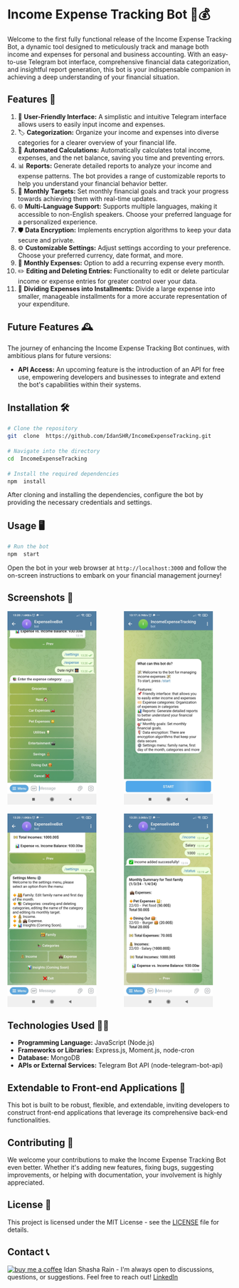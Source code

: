 # Income Expense Tracking Bot 🤖💰

Welcome to the first fully functional release of the Income Expense Tracking Bot, a dynamic tool designed to meticulously track and manage both income and expenses for personal and business accounting. With an easy-to-use Telegram bot interface, comprehensive financial data categorization, and insightful report generation, this bot is your indispensable companion in achieving a deep understanding of your financial situation.

## Features 🚀

1.  📌 **User-Friendly Interface:** A simplistic and intuitive Telegram interface allows users to easily input income and expenses.
2.  🏷️ **Categorization:** Organize your income and expenses into diverse categories for a clearer overview of your financial life.
3.  🧮 **Automated Calculations:** Automatically calculates total income, expenses, and the net balance, saving you time and preventing errors.
4.  📊 **Reports:** Generate detailed reports to analyze your income and expense patterns. The bot provides a range of customizable reports to help you understand your financial behavior better.
5.  🎯 **Monthly Targets:** Set monthly financial goals and track your progress towards achieving them with real-time updates.
6.  🌐 **Multi-Language Support:** Supports multiple languages, making it accessible to non-English speakers. Choose your preferred language for a personalized experience.
7.  🛡️ **Data Encryption:** Implements encryption algorithms to keep your data secure and private.
8.  ⚙️ **Customizable Settings:** Adjust settings according to your preference. Choose your preferred currency, date format, and more.
9.  📆 **Monthly Expenses:** Option to add a recurring expense every month.
10. ✏️ **Editing and Deleting Entries:** Functionality to edit or delete particular income or expense entries for greater control over your data.
11. 💸 **Dividing Expenses into Installments:** Divide a large expense into smaller, manageable installments for a more accurate representation of your expenditure.

## Future Features 🕰️

The journey of enhancing the Income Expense Tracking Bot continues, with ambitious plans for future versions:

-   **API Access:** An upcoming feature is the introduction of an API for free use, empowering developers and businesses to integrate and extend the bot's capabilities within their systems.

## Installation 🛠️

```bash
# Clone the repository
git  clone  https://github.com/IdanSHR/IncomeExpenseTracking.git

# Navigate into the directory
cd  IncomeExpenseTracking

# Install the required dependencies
npm  install
```

After cloning and installing the dependencies, configure the bot by providing the necessary credentials and settings.

## Usage 🖥️

```bash
# Run the bot
npm  start
```

Open the bot in your web browser at `http://localhost:3000` and follow the on-screen instructions to embark on your financial management journey!

## Screenshots 📸

<div style="display: grid; grid-template-columns: repeat(2, 1fr); grid-gap: 20px;">
<img src="screenshots/1.jpg" alt="Screenshot 1" width="200px">
<img src="screenshots/2.jpg" alt="Screenshot 2" width="200px">
<img src="screenshots/3.jpg" alt="Screenshot 3" width="200px">
<img src="screenshots/4.jpg" alt="Screenshot 4" width="200px"> </div>

## Technologies Used 👨‍💻

-   **Programming Language:** JavaScript (Node.js)
-   **Frameworks or Libraries:** Express.js, Moment.js, node-cron
-   **Database:** MongoDB
-   **APIs or External Services:** Telegram Bot API (node-telegram-bot-api)

## Extendable to Front-end Applications 🔄

This bot is built to be robust, flexible, and extendable, inviting developers to construct front-end applications that leverage its comprehensive back-end functionalities.

## Contributing 🤝

We welcome your contributions to make the Income Expense Tracking Bot even better. Whether it's adding new features, fixing bugs, suggesting improvements, or helping with documentation, your involvement is highly appreciated.

## License 📜

This project is licensed under the MIT License - see the [LICENSE](LICENSE.txt) file for details.

## Contact 📞

<a  href="https://www.buymeacoffee.com/idanshr"  target="_blank"><img  src="https://www.buymeacoffee.com/assets/img/guidelines/download-assets-sm-1.svg"  alt="buy me a coffee"  width="200px"/></a>
Idan Shasha Rain - I'm always open to discussions, questions, or suggestions. Feel free to reach out!
[LinkedIn](https://www.linkedin.com/in/idanshasha/)
